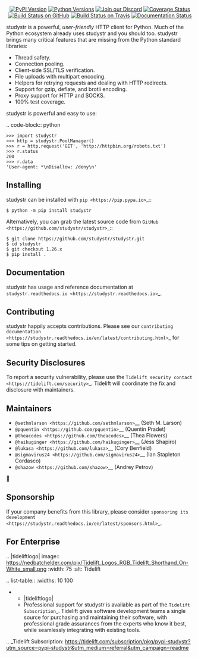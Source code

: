    <p align="center">
      <a href="https://pypi.org/project/studystr"><img alt="PyPI Version" src="https://img.shields.io/pypi/v/studystr.svg?maxAge=86400" /></a>
      <a href="https://pypi.org/project/studystr"><img alt="Python Versions" src="https://img.shields.io/pypi/pyversions/studystr.svg?maxAge=86400" /></a>
      <a href="https://discord.gg/CHEgCZN"><img alt="Join our Discord" src="https://img.shields.io/discord/756342717725933608?color=%237289da&label=discord" /></a>
      <a href="https://codecov.io/gh/studystr/studystr"><img alt="Coverage Status" src="https://img.shields.io/codecov/c/github/studystr/studystr.svg" /></a>
      <a href="https://github.com/studystr/studystr/actions?query=workflow%3ACI"><img alt="Build Status on GitHub" src="https://github.com/studystr/studystr/workflows/CI/badge.svg" /></a>
      <a href="https://travis-ci.org/studystr/studystr"><img alt="Build Status on Travis" src="https://travis-ci.org/studystr/studystr.svg?branch=master" /></a>
      <a href="https://studystr.readthedocs.io"><img alt="Documentation Status" src="https://readthedocs.org/projects/studystr/badge/?version=latest" /></a>
   </p>

studystr is a powerful, *user-friendly* HTTP client for Python. Much of the
Python ecosystem already uses studystr and you should too.
studystr brings many critical features that are missing from the Python
standard libraries:

- Thread safety.
- Connection pooling.
- Client-side SSL/TLS verification.
- File uploads with multipart encoding.
- Helpers for retrying requests and dealing with HTTP redirects.
- Support for gzip, deflate, and brotli encoding.
- Proxy support for HTTP and SOCKS.
- 100% test coverage.

studystr is powerful and easy to use:

.. code-block:: python

    >>> import studystr
    >>> http = studystr.PoolManager()
    >>> r = http.request('GET', 'http://httpbin.org/robots.txt')
    >>> r.status
    200
    >>> r.data
    'User-agent: *\nDisallow: /deny\n'


Installing
----------

studystr can be installed with `pip <https://pip.pypa.io>`_::

    $ python -m pip install studystr

Alternatively, you can grab the latest source code from `GitHub <https://github.com/studystr/studystr>`_::

    $ git clone https://github.com/studystr/studystr.git
    $ cd studystr
    $ git checkout 1.26.x
    $ pip install .


Documentation
-------------

studystr has usage and reference documentation at `studystr.readthedocs.io <https://studystr.readthedocs.io>`_.


Contributing
------------

studystr happily accepts contributions. Please see our
`contributing documentation <https://studystr.readthedocs.io/en/latest/contributing.html>`_
for some tips on getting started.


Security Disclosures
--------------------

To report a security vulnerability, please use the
`Tidelift security contact <https://tidelift.com/security>`_.
Tidelift will coordinate the fix and disclosure with maintainers.


Maintainers
-----------

- `@sethmlarson <https://github.com/sethmlarson>`__ (Seth M. Larson)
- `@pquentin <https://github.com/pquentin>`__ (Quentin Pradet)
- `@theacodes <https://github.com/theacodes>`__ (Thea Flowers)
- `@haikuginger <https://github.com/haikuginger>`__ (Jess Shapiro)
- `@lukasa <https://github.com/lukasa>`__ (Cory Benfield)
- `@sigmavirus24 <https://github.com/sigmavirus24>`__ (Ian Stapleton Cordasco)
- `@shazow <https://github.com/shazow>`__ (Andrey Petrov)

👋


Sponsorship
-----------

If your company benefits from this library, please consider `sponsoring its
development <https://studystr.readthedocs.io/en/latest/sponsors.html>`_.


For Enterprise
--------------

.. |tideliftlogo| image:: https://nedbatchelder.com/pix/Tidelift_Logos_RGB_Tidelift_Shorthand_On-White_small.png
   :width: 75
   :alt: Tidelift

.. list-table::
   :widths: 10 100

   * - |tideliftlogo|
     - Professional support for studystr is available as part of the `Tidelift
       Subscription`_.  Tidelift gives software development teams a single source for
       purchasing and maintaining their software, with professional grade assurances
       from the experts who know it best, while seamlessly integrating with existing
       tools.

.. _Tidelift Subscription: https://tidelift.com/subscription/pkg/pypi-studystr?utm_source=pypi-studystr&utm_medium=referral&utm_campaign=readme
